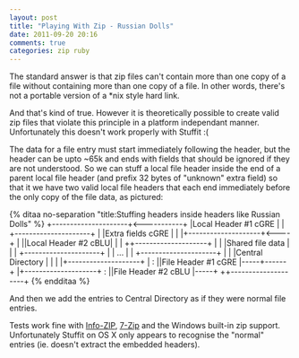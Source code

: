 ```yaml
---
layout: post
title: "Playing With Zip - Russian Dolls"
date: 2011-09-20 20:16
comments: true
categories: zip ruby
---
```

The standard answer is that zip files can't contain more than one copy of a file without containing more than one copy of a file.  In other words, there's not a portable version of a *nix style hard link.

And that's kind of true.  However it is theoretically possible to create valid zip files that violate this principle in a platform independant manner.  Unfortunately this doesn't work properly with Stuffit :(

The data for a file entry must start immediately following the header, but the header can be upto ~65k and ends with fields that should be ignored if they are not understood.  So we can stuff a local file header inside the end of a parent local file header (and prefix 32 bytes of "unknown" extra field) so that it we have two valid local file headers that each end immediately before the only copy of the file data, as pictured:

{% ditaa no-separation "title:Stuffing headers inside headers like Russian Dolls" %}
+---------------------+<-----------+
|Local Header #1 cGRE |            |
+---------------------+            |
|Extra fields cGRE    |            |
|+--------------------+<----+      | 
||Local Header #2 cBLU|     |      |
++--------------------+     |      |
|Shared file data     |     |      | 
+---------------------+     |      |
...                         |      |
+---------------------+     |      |
|Central Directory    |     |      |
|+--------------------+     |      :
||File Header #1 cGRE |-----+------+
|+--------------------+     :
||File Header #2 cBLU |-----+
++--------------------+
{% endditaa %}

And then we add the entries to Central Directory as if they were normal file entries.

Tests work fine with [Info-ZIP](http://www.info-zip.org/), [7-Zip](http://www.7-zip.org) and the Windows built-in zip support.  Unfortunately Stuffit on OS X only appears to recognise the "normal" entries (ie. doesn't extract the embedded headers).

